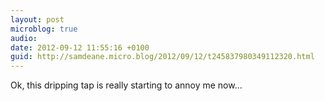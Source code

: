 ```yaml
---
layout: post
microblog: true
audio: 
date: 2012-09-12 11:55:16 +0100
guid: http://samdeane.micro.blog/2012/09/12/t245837980349112320.html
---
```

Ok, this dripping tap is really starting to annoy me now...
